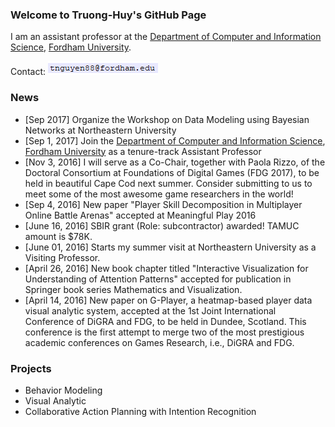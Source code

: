 ### Welcome to Truong-Huy's GitHub Page
I am an assistant professor at the [Department of Computer and Information Science](https://www.fordham.edu/info/20344/computer_and_information_science/), [Fordham University](https://www.fordham.edu/).

Contact: ![contact](blah.PNG)

### News
* \[Sep 2017\] Organize the Workshop on Data Modeling using Bayesian Networks at Northeastern University
* \[Sep 1, 2017\] Join the [Department of Computer and Information Science](https://www.fordham.edu/info/20344/computer_and_information_science/), [Fordham University](https://www.fordham.edu/) as a tenure-track Assistant Professor
* \[Nov 3, 2016\] I will serve as a Co-Chair, together with Paola Rizzo, of the Doctoral Consortium at Foundations of Digital Games (FDG 2017), to be held in beautiful Cape Cod next summer. Consider submitting to us to meet some of the most awesome game researchers in the world!
* \[Sep 4, 2016\] New paper "Player Skill Decomposition in Multiplayer Online Battle Arenas" accepted at Meaningful Play 2016
* \[June 16, 2016\] SBIR grant (Role: subcontractor) awarded! TAMUC amount is $78K.
* \[June 01, 2016\] Starts my summer visit at Northeastern University as a Visiting Professor.
* \[April 26, 2016\] New book chapter titled "Interactive Visualization for Understanding of Attention Patterns" accepted for publication in Springer book series Mathematics and Visualization.
* \[April 14, 2016\] New paper on G-Player, a heatmap-based player data visual analytic system, accepted at the 1st Joint International Conference of DiGRA and FDG, to be held in Dundee, Scotland. This conference is the first attempt to merge two of the most prestigious academic conferences on Games Research, i.e., DiGRA and FDG.

### Projects
* Behavior Modeling
* Visual Analytic
* Collaborative Action Planning with Intention Recognition
